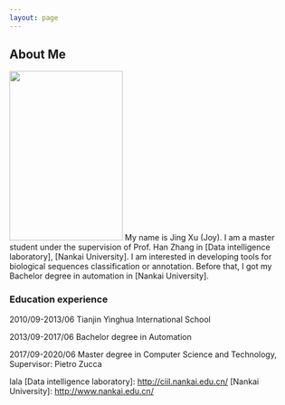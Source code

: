 ```yaml
---
layout: page
---
```


## About Me

<img src="/images/jasonansel4.jpg" class="floatpic" width="200" height="300">
My name is Jing Xu (Joy).  I am a master student under the supervision of 
Prof. Han Zhang in [Data intelligence laboratory], [Nankai University]. 
I am interested in developing tools for biological sequences classification 
or annotation. Before that, I got my Bachelor degree in automation in 
[Nankai University].

### Education experience
2010/09-2013/06 Tianjin Yinghua International School

2013/09-2017/06 Bachelor degree in Automation

2017/09-2020/06 Master degree in Computer Science and Technology, Supervisor: Pietro Zucca

lala
[Data intelligence laboratory]: http://ciil.nankai.edu.cn/
[Nankai University]: http://www.nankai.edu.cn/


